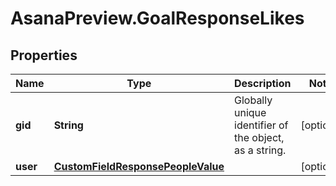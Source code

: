 # AsanaPreview.GoalResponseLikes

## Properties
Name | Type | Description | Notes
------------ | ------------- | ------------- | -------------
**gid** | **String** | Globally unique identifier of the object, as a string. | [optional] 
**user** | [**CustomFieldResponsePeopleValue**](CustomFieldResponsePeopleValue.md) |  | [optional] 

